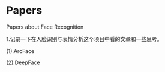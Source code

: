 # Papers
Papers about Face Recognition

1.记录一下在人脸识别与表情分析这个项目中看的文章和一些思考。

(1).ArcFace

(2).DeepFace

